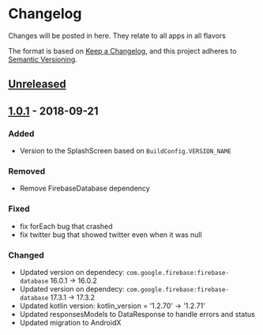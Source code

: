 # Changelog
Changes will be posted in here. They relate to all apps in all flavors

The format is based on [Keep a Changelog](https://keepachangelog.com/en/1.0.0/),
and this project adheres to [Semantic Versioning](https://semver.org/spec/v2.0.0.html).

## [Unreleased]

## [1.0.1] - 2018-09-21

### Added

- Version to the SplashScreen based on `BuildConfig.VERSION_NAME`

### Removed

- Remove FirebaseDatabase dependency

### Fixed
- fix forEach bug that crashed
- fix twitter bug that showed twitter even when it was null

### Changed
- Updated version on dependecy: `com.google.firebase:firebase-database` 16.0.1 -> 16.0.2
- Updated version on dependecy: `com.google.firebase:firebase-database` 17.3.1 -> 17.3.2
- Updated kotlin version: kotlin_version = '1.2.70' -> '1.2.71'
- Updated responsesModels to DataResponse to handle errors and status
- Updated migration to AndroidX

[Unreleased]: https://github.com/GDLDevComms/DevComms/compare/v1.0.1...HEAD
[1.0.1]: https://github.com/GDLDevComms/DevComms/compare/v1.0.1...v1.0.0